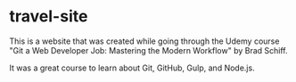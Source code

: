 # travel-site

This is a website that was created while going through the Udemy course "Git a Web Developer Job: Mastering the Modern Workflow" by Brad Schiff.

It was a great course to learn about Git, GitHub, Gulp, and Node.js.
